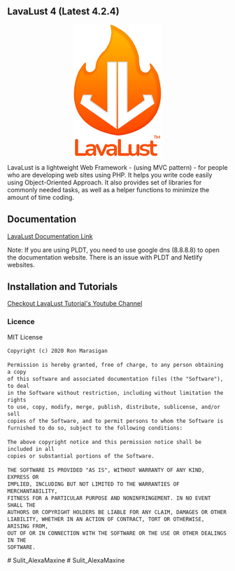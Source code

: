 ## LavaLust 4 (Latest 4.2.4)
<p align="center">
    <img width="200" height="300" src="https://raw.githubusercontent.com/ronmarasigan/LavaLust-Docs/master/assets/images/logo1.png">
</p>
    LavaLust is a lightweight Web Framework - (using MVC pattern) - for people who are developing web sites using PHP. It helps you write code easily using Object-Oriented Approach. It also provides set of libraries for commonly needed tasks, as well as a helper functions to minimize the amount of time coding.

## Documentation
[LavaLust Documentation Link](https://lavalust.netlify.app)

<p>
    Note: If you are using PLDT, you need to use google dns (8.8.8.8) to open the documentation website. There is
    an issue with PLDT and Netlify websites.
</p>

## Installation and Tutorials

[Checkout LavaLust Tutorial's Youtube Channel](https://youtube.com/ronmarasigan)

### Licence
<p>
    MIT License

    Copyright (c) 2020 Ron Marasigan

    Permission is hereby granted, free of charge, to any person obtaining a copy
    of this software and associated documentation files (the "Software"), to deal
    in the Software without restriction, including without limitation the rights
    to use, copy, modify, merge, publish, distribute, sublicense, and/or sell
    copies of the Software, and to permit persons to whom the Software is
    furnished to do so, subject to the following conditions:

    The above copyright notice and this permission notice shall be included in all
    copies or substantial portions of the Software.

    THE SOFTWARE IS PROVIDED "AS IS", WITHOUT WARRANTY OF ANY KIND, EXPRESS OR
    IMPLIED, INCLUDING BUT NOT LIMITED TO THE WARRANTIES OF MERCHANTABILITY,
    FITNESS FOR A PARTICULAR PURPOSE AND NONINFRINGEMENT. IN NO EVENT SHALL THE
    AUTHORS OR COPYRIGHT HOLDERS BE LIABLE FOR ANY CLAIM, DAMAGES OR OTHER
    LIABILITY, WHETHER IN AN ACTION OF CONTRACT, TORT OR OTHERWISE, ARISING FROM,
    OUT OF OR IN CONNECTION WITH THE SOFTWARE OR THE USE OR OTHER DEALINGS IN THE
    SOFTWARE.
</p>
#   S u l i t _ A l e x a M a x i n e 
 
 #   S u l i t _ A l e x a M a x i n e 
 
 